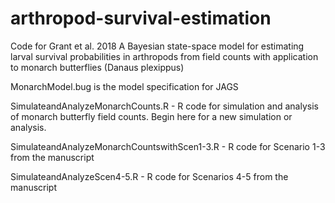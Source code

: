 # arthropod-survival-estimation

Code for Grant et al. 2018 A Bayesian state-space model for estimating larval survival probabilities in arthropods from field counts with application to monarch butterflies (Danaus plexippus)

MonarchModel.bug is the model specification for JAGS

SimulateandAnalyzeMonarchCounts.R - R code for simulation and analysis of monarch butterfly field counts.  Begin here for a new simulation or analysis.  

SimulateandAnalyzeMonarchCountswithScen1-3.R - R code for Scenario 1-3 from the manuscript

SimulateandAnalyzeScen4-5.R - R code for Scenarios 4-5 from the manuscript

